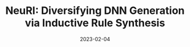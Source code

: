 ---
title: "NeuRI: Diversifying DNN Generation via Inductive Rule Synthesis"
abbr: "ESEC/FSE'23"
periodical: "arXiv preprint arXiv:2302.02261. 2023"
toappear: true
date: 2023-02-04

authors:
- Jiawei Liu
- Jinjun Peng
- Yuyao Wang
- Lingming Zhang

url_preprint: https://arxiv.org/abs/2302.02261
url_artifact: https://github.com/ise-uiuc/neuri-artifact
url_slides: slides/neuri-fse23.pdf

publication_types: ["1"]

---